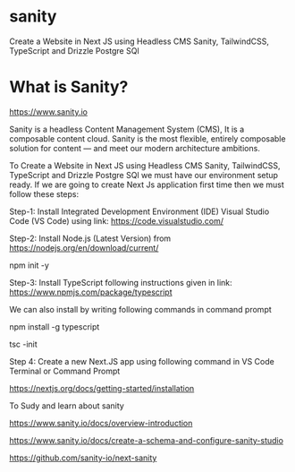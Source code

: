# sanity
Create a Website in Next JS using Headless CMS Sanity, TailwindCSS, TypeScript and Drizzle Postgre SQl

# What is Sanity?

https://www.sanity.io

Sanity is a headless Content Management System (CMS), It is a composable content cloud. Sanity is the most flexible, entirely composable solution for content — and meet our modern architecture ambitions.


To Create a Website in Next JS using Headless CMS Sanity, TailwindCSS, TypeScript and Drizzle Postgre SQl we must have our environment setup ready. If we are going to create Next Js application first time then we must follow these steps:

Step-1: Install Integrated Development Environment (IDE) Visual Studio Code (VS Code) using link:  https://code.visualstudio.com/

Step-2: Install Node.js (Latest Version) from https://nodejs.org/en/download/current/ 

npm init -y

Step-3: Install TypeScript following instructions given in link: https://www.npmjs.com/package/typescript

We can also install by writing following commands in command prompt

npm install -g typescript

tsc -init

Step 4: Create a new Next.JS app using following command in VS Code Terminal or Command Prompt

https://nextjs.org/docs/getting-started/installation







To Sudy and learn about sanity

https://www.sanity.io/docs/overview-introduction

https://www.sanity.io/docs/create-a-schema-and-configure-sanity-studio

https://github.com/sanity-io/next-sanity
